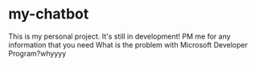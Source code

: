 # my-chatbot
This is my personal project. It's still in development!
PM me for any information that you need 
What is the problem with Microsoft Developer Program?whyyyy

